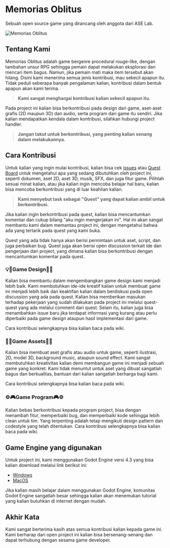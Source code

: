 # Memorias Oblitus

Sebuah open source game yang dirancang oleh anggota dari ASE Lab.

![Memorias Oblitus](https://github.com/user-attachments/assets/36a197b0-f1cf-41bf-ae33-7bfa79677b1f)

## Tentang Kami
Memorias Oblitus adalah game bergenre procedural rouge-like, dengan tambahan unsur RPG sehingga pemain dapat melakukan eksplorasi dan mencari item bagus. Namun, jika pemain mati maka item tersebut akan hilang.
Disini kami menerima semua jenis kontribusi, mau sekecil apapun itu. Tidak peduli seberapa banyak pengalaman kalian, kontribusi dalam bentuk apapun akan kami terima.

> **Kami sangat menghargai kontribusi kalian sekecil apapun itu.**

Pada project ini kalian bisa berkontribusi pada design dari game, aset-aset grafis (2D maupun 3D) dan audio, serta program dari game itu sendiri. Jika kalian mendapatkan kendala dalam kontribusi, silahkan hubungi project handler.

> **Jangan takut untuk berkontribusi, yang penting kalian senang dalam melakukannya.**

## Cara Kontribusi

Untuk kalian yang ingin mulai kontribusi, kalian bisa cek [issues](https://github.com/F201/aselab-game-dev-open-project_001/issues) atau [Quest Board](https://github.com/orgs/F201/projects/9) untuk mengetahui apa yang sedang dibutuhkan oleh project ini, seperti dokumen, aset 2D, aset 3D, musik, SFX, dan juga fitur game. Pilihlah sesuai minat kalian, atau jika kalian ingin mencoba belajar hal baru, kalian bisa mencoba berkontribusi yang di luar keahlian kalian.

> **Kami menyebut task sebagai "Quest" yang dapat kalian ambil untuk berkontribusi.**

Jika kalian ingin berkontribusi pada quest, kalian bisa mencantumkan komentar dan cukup bilang "aku ingin mengerjakan ini". Hal ini akan sangat membantu kami dalam memantau project ini, dengan mengetahui bahwa ada yang tertarik pada quest yang kami buka.

Quest yang ada tidak hanya akan berisi permintaan untuk aset, script, dan juga perbaikan bug. Quest juga akan berisi open discussion terkait ide dan pengerjaan dari project, yang dimana kalian bisa berkontribusi dengan mencantumkan komentar pada quest.

### 💡📝Game Design📝💡

Kalian bisa membantu dalam mengembangkan game design kami menjadi lebih baik. Kami membutuhkan ide-ide kreatif kalian untuk membuat game ini menjadi lebih baik dan keaktifan kalian dalam berdiskusi pada open discussion yang ada pada quest. Kalian bisa memberikan masukan terhadap pekerjaan yang sudah dilakukan pada project ini melalui quest-quest yang ada melalui comment dari quest. Selain itu, kalian juga bisa menambahkan issue baru jika terdapat informasi yang kurang atau perlu diperbaiki pada game design ataupun hasil implementasi dari game.

Cara kontribusi selengkapnya bisa kalian baca pada wiki.

### 🎨🎵Game Assets🎵🎨

Kalian bisa membuat aset grafis atau audio untuk game, seperti ilustrasi, 2D, model 3D, background music, ataupun sound effect. Kami sangat membutuhkan kreativitas kalian demi membangun game ini menjadi sebuah game yang konkret. Kami tidak menuntut untuk aset yang dibuat sangatlah bagus dan berkualitas, bantuan dari kalian sangatlah berharga bagi kami.

Cara kontribusi selengkapnya bisa kalian baca pada wiki.

### ⚙️🎮Game Program🎮⚙️

Kalian bebas berkontribusi kepada program project, bisa dengan menambah fitur, memperbaiki bug, dan memperbaiki kode sehingga lebih clean untuk tim. Yang terpenting adalah tetap mengikuti design pattern dan codestyle yang telah ditentukan.
Cara kontribusi selengkapnya bisa kalian baca pada wiki.

## Game Engine yang digunakan

Untuk project ini, kami menggunakan Godot Engine versi 4.3 yang bisa kalian download melalui link berikut ini:
- [Windows](https://godotengine.org/download/windows/)
- [MacOS](https://godotengine.org/download/macos/)

Jika kalian masih belajar dalam menggunakan Godot Engine, komunitas Godot Engine sangatlah besar sehingga kalian akan menemukan tutorial yang kalian butuhkan di internet dengan mudah.

## Akhir Kata

Kami sangat berterima kasih atas semua kontribusi kalian kepada game ini. Kami berharap dari open project ini kalian bisa bersenang-senang dan dapat terhubung dengan sesama game developer.
